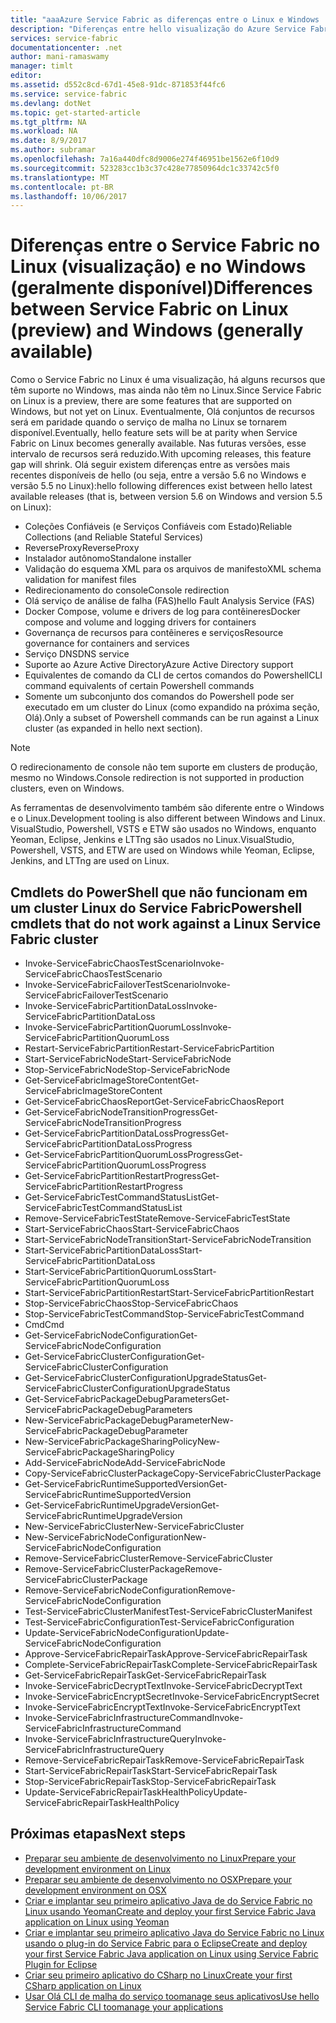 ```yaml
---
title: "aaaAzure Service Fabric as diferenças entre o Linux e Windows | Microsoft Docs"
description: "Diferenças entre hello visualização do Azure Service Fabric no Linux e do Azure Service Fabric no Windows."
services: service-fabric
documentationcenter: .net
author: mani-ramaswamy
manager: timlt
editor: 
ms.assetid: d552c8cd-67d1-45e8-91dc-871853f44fc6
ms.service: service-fabric
ms.devlang: dotNet
ms.topic: get-started-article
ms.tgt_pltfrm: NA
ms.workload: NA
ms.date: 8/9/2017
ms.author: subramar
ms.openlocfilehash: 7a16a440dfc8d9006e274f46951be1562e6f10d9
ms.sourcegitcommit: 523283cc1b3c37c428e77850964dc1c33742c5f0
ms.translationtype: MT
ms.contentlocale: pt-BR
ms.lasthandoff: 10/06/2017
---
```

# <a name="differences-between-service-fabric-on-linux-preview-and-windows-generally-available"></a><span data-ttu-id="19e86-103">Diferenças entre o Service Fabric no Linux (visualização) e no Windows (geralmente disponível)</span><span class="sxs-lookup"><span data-stu-id="19e86-103">Differences between Service Fabric on Linux (preview) and Windows (generally available)</span></span>

<span data-ttu-id="19e86-104">Como o Service Fabric no Linux é uma visualização, há alguns recursos que têm suporte no Windows, mas ainda não têm no Linux.</span><span class="sxs-lookup"><span data-stu-id="19e86-104">Since Service Fabric on Linux is a preview, there are some features that are supported on Windows, but not yet on Linux.</span></span> <span data-ttu-id="19e86-105">Eventualmente, Olá conjuntos de recursos será em paridade quando o serviço de malha no Linux se tornarem disponível.</span><span class="sxs-lookup"><span data-stu-id="19e86-105">Eventually, hello feature sets will be at parity when Service Fabric on Linux becomes generally available.</span></span> <span data-ttu-id="19e86-106">Nas futuras versões, esse intervalo de recursos será reduzido.</span><span class="sxs-lookup"><span data-stu-id="19e86-106">With upcoming releases, this feature gap will shrink.</span></span> <span data-ttu-id="19e86-107">Olá seguir existem diferenças entre as versões mais recentes disponíveis de hello (ou seja, entre a versão 5.6 no Windows e versão 5.5 no Linux):</span><span class="sxs-lookup"><span data-stu-id="19e86-107">hello following differences exist between hello latest available releases (that is, between version 5.6 on Windows and version 5.5 on Linux):</span></span> 

* <span data-ttu-id="19e86-108">Coleções Confiáveis (e Serviços Confiáveis com Estado)</span><span class="sxs-lookup"><span data-stu-id="19e86-108">Reliable Collections (and Reliable Stateful Services)</span></span> 
* <span data-ttu-id="19e86-109">ReverseProxy</span><span class="sxs-lookup"><span data-stu-id="19e86-109">ReverseProxy</span></span> 
* <span data-ttu-id="19e86-110">Instalador autônomo</span><span class="sxs-lookup"><span data-stu-id="19e86-110">Standalone installer</span></span> 
* <span data-ttu-id="19e86-111">Validação do esquema XML para os arquivos de manifesto</span><span class="sxs-lookup"><span data-stu-id="19e86-111">XML schema validation for manifest files</span></span> 
* <span data-ttu-id="19e86-112">Redirecionamento do console</span><span class="sxs-lookup"><span data-stu-id="19e86-112">Console redirection</span></span> 
* <span data-ttu-id="19e86-113">Olá serviço de análise de falha (FAS)</span><span class="sxs-lookup"><span data-stu-id="19e86-113">hello Fault Analysis Service (FAS)</span></span>
* <span data-ttu-id="19e86-114">Docker Compose, volume e drivers de log para contêineres</span><span class="sxs-lookup"><span data-stu-id="19e86-114">Docker compose and volume and logging drivers for containers</span></span> 
* <span data-ttu-id="19e86-115">Governança de recursos para contêineres e serviços</span><span class="sxs-lookup"><span data-stu-id="19e86-115">Resource governance for containers and services</span></span> 
* <span data-ttu-id="19e86-116">Serviço DNS</span><span class="sxs-lookup"><span data-stu-id="19e86-116">DNS service</span></span>
* <span data-ttu-id="19e86-117">Suporte ao Azure Active Directory</span><span class="sxs-lookup"><span data-stu-id="19e86-117">Azure Active Directory support</span></span>
* <span data-ttu-id="19e86-118">Equivalentes de comando da CLI de certos comandos do Powershell</span><span class="sxs-lookup"><span data-stu-id="19e86-118">CLI command equivalents of certain Powershell commands</span></span> 
* <span data-ttu-id="19e86-119">Somente um subconjunto dos comandos do Powershell pode ser executado em um cluster do Linux (como expandido na próxima seção, Olá).</span><span class="sxs-lookup"><span data-stu-id="19e86-119">Only a subset of Powershell commands can be run against a Linux cluster (as expanded in hello next section).</span></span>

>[!NOTE]
><span data-ttu-id="19e86-120">O redirecionamento de console não tem suporte em clusters de produção, mesmo no Windows.</span><span class="sxs-lookup"><span data-stu-id="19e86-120">Console redirection is not supported in production clusters, even on Windows.</span></span>

<span data-ttu-id="19e86-121">As ferramentas de desenvolvimento também são diferente entre o Windows e o Linux.</span><span class="sxs-lookup"><span data-stu-id="19e86-121">Development tooling is also different between Windows and Linux.</span></span> <span data-ttu-id="19e86-122">VisualStudio, Powershell, VSTS e ETW são usados no Windows, enquanto Yeoman, Eclipse, Jenkins e LTTng são usados no Linux.</span><span class="sxs-lookup"><span data-stu-id="19e86-122">VisualStudio, Powershell, VSTS, and ETW are used on Windows while Yeoman, Eclipse, Jenkins, and LTTng are used on Linux.</span></span>

## <a name="powershell-cmdlets-that-do-not-work-against-a-linux-service-fabric-cluster"></a><span data-ttu-id="19e86-123">Cmdlets do PowerShell que não funcionam em um cluster Linux do Service Fabric</span><span class="sxs-lookup"><span data-stu-id="19e86-123">Powershell cmdlets that do not work against a Linux Service Fabric cluster</span></span>

* <span data-ttu-id="19e86-124">Invoke-ServiceFabricChaosTestScenario</span><span class="sxs-lookup"><span data-stu-id="19e86-124">Invoke-ServiceFabricChaosTestScenario</span></span>
* <span data-ttu-id="19e86-125">Invoke-ServiceFabricFailoverTestScenario</span><span class="sxs-lookup"><span data-stu-id="19e86-125">Invoke-ServiceFabricFailoverTestScenario</span></span>
* <span data-ttu-id="19e86-126">Invoke-ServiceFabricPartitionDataLoss</span><span class="sxs-lookup"><span data-stu-id="19e86-126">Invoke-ServiceFabricPartitionDataLoss</span></span>
* <span data-ttu-id="19e86-127">Invoke-ServiceFabricPartitionQuorumLoss</span><span class="sxs-lookup"><span data-stu-id="19e86-127">Invoke-ServiceFabricPartitionQuorumLoss</span></span>
* <span data-ttu-id="19e86-128">Restart-ServiceFabricPartition</span><span class="sxs-lookup"><span data-stu-id="19e86-128">Restart-ServiceFabricPartition</span></span>
* <span data-ttu-id="19e86-129">Start-ServiceFabricNode</span><span class="sxs-lookup"><span data-stu-id="19e86-129">Start-ServiceFabricNode</span></span>
* <span data-ttu-id="19e86-130">Stop-ServiceFabricNode</span><span class="sxs-lookup"><span data-stu-id="19e86-130">Stop-ServiceFabricNode</span></span>
* <span data-ttu-id="19e86-131">Get-ServiceFabricImageStoreContent</span><span class="sxs-lookup"><span data-stu-id="19e86-131">Get-ServiceFabricImageStoreContent</span></span>
* <span data-ttu-id="19e86-132">Get-ServiceFabricChaosReport</span><span class="sxs-lookup"><span data-stu-id="19e86-132">Get-ServiceFabricChaosReport</span></span>
* <span data-ttu-id="19e86-133">Get-ServiceFabricNodeTransitionProgress</span><span class="sxs-lookup"><span data-stu-id="19e86-133">Get-ServiceFabricNodeTransitionProgress</span></span>
* <span data-ttu-id="19e86-134">Get-ServiceFabricPartitionDataLossProgress</span><span class="sxs-lookup"><span data-stu-id="19e86-134">Get-ServiceFabricPartitionDataLossProgress</span></span>
* <span data-ttu-id="19e86-135">Get-ServiceFabricPartitionQuorumLossProgress</span><span class="sxs-lookup"><span data-stu-id="19e86-135">Get-ServiceFabricPartitionQuorumLossProgress</span></span>
* <span data-ttu-id="19e86-136">Get-ServiceFabricPartitionRestartProgress</span><span class="sxs-lookup"><span data-stu-id="19e86-136">Get-ServiceFabricPartitionRestartProgress</span></span>
* <span data-ttu-id="19e86-137">Get-ServiceFabricTestCommandStatusList</span><span class="sxs-lookup"><span data-stu-id="19e86-137">Get-ServiceFabricTestCommandStatusList</span></span>
* <span data-ttu-id="19e86-138">Remove-ServiceFabricTestState</span><span class="sxs-lookup"><span data-stu-id="19e86-138">Remove-ServiceFabricTestState</span></span>
* <span data-ttu-id="19e86-139">Start-ServiceFabricChaos</span><span class="sxs-lookup"><span data-stu-id="19e86-139">Start-ServiceFabricChaos</span></span>
* <span data-ttu-id="19e86-140">Start-ServiceFabricNodeTransition</span><span class="sxs-lookup"><span data-stu-id="19e86-140">Start-ServiceFabricNodeTransition</span></span>
* <span data-ttu-id="19e86-141">Start-ServiceFabricPartitionDataLoss</span><span class="sxs-lookup"><span data-stu-id="19e86-141">Start-ServiceFabricPartitionDataLoss</span></span>
* <span data-ttu-id="19e86-142">Start-ServiceFabricPartitionQuorumLoss</span><span class="sxs-lookup"><span data-stu-id="19e86-142">Start-ServiceFabricPartitionQuorumLoss</span></span>
* <span data-ttu-id="19e86-143">Start-ServiceFabricPartitionRestart</span><span class="sxs-lookup"><span data-stu-id="19e86-143">Start-ServiceFabricPartitionRestart</span></span>
* <span data-ttu-id="19e86-144">Stop-ServiceFabricChaos</span><span class="sxs-lookup"><span data-stu-id="19e86-144">Stop-ServiceFabricChaos</span></span>
* <span data-ttu-id="19e86-145">Stop-ServiceFabricTestCommand</span><span class="sxs-lookup"><span data-stu-id="19e86-145">Stop-ServiceFabricTestCommand</span></span>
* <span data-ttu-id="19e86-146">Cmd</span><span class="sxs-lookup"><span data-stu-id="19e86-146">Cmd</span></span>
* <span data-ttu-id="19e86-147">Get-ServiceFabricNodeConfiguration</span><span class="sxs-lookup"><span data-stu-id="19e86-147">Get-ServiceFabricNodeConfiguration</span></span>
* <span data-ttu-id="19e86-148">Get-ServiceFabricClusterConfiguration</span><span class="sxs-lookup"><span data-stu-id="19e86-148">Get-ServiceFabricClusterConfiguration</span></span>
* <span data-ttu-id="19e86-149">Get-ServiceFabricClusterConfigurationUpgradeStatus</span><span class="sxs-lookup"><span data-stu-id="19e86-149">Get-ServiceFabricClusterConfigurationUpgradeStatus</span></span>
* <span data-ttu-id="19e86-150">Get-ServiceFabricPackageDebugParameters</span><span class="sxs-lookup"><span data-stu-id="19e86-150">Get-ServiceFabricPackageDebugParameters</span></span>
* <span data-ttu-id="19e86-151">New-ServiceFabricPackageDebugParameter</span><span class="sxs-lookup"><span data-stu-id="19e86-151">New-ServiceFabricPackageDebugParameter</span></span>
* <span data-ttu-id="19e86-152">New-ServiceFabricPackageSharingPolicy</span><span class="sxs-lookup"><span data-stu-id="19e86-152">New-ServiceFabricPackageSharingPolicy</span></span>
* <span data-ttu-id="19e86-153">Add-ServiceFabricNode</span><span class="sxs-lookup"><span data-stu-id="19e86-153">Add-ServiceFabricNode</span></span>
* <span data-ttu-id="19e86-154">Copy-ServiceFabricClusterPackage</span><span class="sxs-lookup"><span data-stu-id="19e86-154">Copy-ServiceFabricClusterPackage</span></span>
* <span data-ttu-id="19e86-155">Get-ServiceFabricRuntimeSupportedVersion</span><span class="sxs-lookup"><span data-stu-id="19e86-155">Get-ServiceFabricRuntimeSupportedVersion</span></span>
* <span data-ttu-id="19e86-156">Get-ServiceFabricRuntimeUpgradeVersion</span><span class="sxs-lookup"><span data-stu-id="19e86-156">Get-ServiceFabricRuntimeUpgradeVersion</span></span>
* <span data-ttu-id="19e86-157">New-ServiceFabricCluster</span><span class="sxs-lookup"><span data-stu-id="19e86-157">New-ServiceFabricCluster</span></span>
* <span data-ttu-id="19e86-158">New-ServiceFabricNodeConfiguration</span><span class="sxs-lookup"><span data-stu-id="19e86-158">New-ServiceFabricNodeConfiguration</span></span>
* <span data-ttu-id="19e86-159">Remove-ServiceFabricCluster</span><span class="sxs-lookup"><span data-stu-id="19e86-159">Remove-ServiceFabricCluster</span></span>
* <span data-ttu-id="19e86-160">Remove-ServiceFabricClusterPackage</span><span class="sxs-lookup"><span data-stu-id="19e86-160">Remove-ServiceFabricClusterPackage</span></span>
* <span data-ttu-id="19e86-161">Remove-ServiceFabricNodeConfiguration</span><span class="sxs-lookup"><span data-stu-id="19e86-161">Remove-ServiceFabricNodeConfiguration</span></span>
* <span data-ttu-id="19e86-162">Test-ServiceFabricClusterManifest</span><span class="sxs-lookup"><span data-stu-id="19e86-162">Test-ServiceFabricClusterManifest</span></span>
* <span data-ttu-id="19e86-163">Test-ServiceFabricConfiguration</span><span class="sxs-lookup"><span data-stu-id="19e86-163">Test-ServiceFabricConfiguration</span></span>
* <span data-ttu-id="19e86-164">Update-ServiceFabricNodeConfiguration</span><span class="sxs-lookup"><span data-stu-id="19e86-164">Update-ServiceFabricNodeConfiguration</span></span>
* <span data-ttu-id="19e86-165">Approve-ServiceFabricRepairTask</span><span class="sxs-lookup"><span data-stu-id="19e86-165">Approve-ServiceFabricRepairTask</span></span>
* <span data-ttu-id="19e86-166">Complete-ServiceFabricRepairTask</span><span class="sxs-lookup"><span data-stu-id="19e86-166">Complete-ServiceFabricRepairTask</span></span>
* <span data-ttu-id="19e86-167">Get-ServiceFabricRepairTask</span><span class="sxs-lookup"><span data-stu-id="19e86-167">Get-ServiceFabricRepairTask</span></span>
* <span data-ttu-id="19e86-168">Invoke-ServiceFabricDecryptText</span><span class="sxs-lookup"><span data-stu-id="19e86-168">Invoke-ServiceFabricDecryptText</span></span>
* <span data-ttu-id="19e86-169">Invoke-ServiceFabricEncryptSecret</span><span class="sxs-lookup"><span data-stu-id="19e86-169">Invoke-ServiceFabricEncryptSecret</span></span>
* <span data-ttu-id="19e86-170">Invoke-ServiceFabricEncryptText</span><span class="sxs-lookup"><span data-stu-id="19e86-170">Invoke-ServiceFabricEncryptText</span></span>
* <span data-ttu-id="19e86-171">Invoke-ServiceFabricInfrastructureCommand</span><span class="sxs-lookup"><span data-stu-id="19e86-171">Invoke-ServiceFabricInfrastructureCommand</span></span>
* <span data-ttu-id="19e86-172">Invoke-ServiceFabricInfrastructureQuery</span><span class="sxs-lookup"><span data-stu-id="19e86-172">Invoke-ServiceFabricInfrastructureQuery</span></span>
* <span data-ttu-id="19e86-173">Remove-ServiceFabricRepairTask</span><span class="sxs-lookup"><span data-stu-id="19e86-173">Remove-ServiceFabricRepairTask</span></span>
* <span data-ttu-id="19e86-174">Start-ServiceFabricRepairTask</span><span class="sxs-lookup"><span data-stu-id="19e86-174">Start-ServiceFabricRepairTask</span></span>
* <span data-ttu-id="19e86-175">Stop-ServiceFabricRepairTask</span><span class="sxs-lookup"><span data-stu-id="19e86-175">Stop-ServiceFabricRepairTask</span></span>
* <span data-ttu-id="19e86-176">Update-ServiceFabricRepairTaskHealthPolicy</span><span class="sxs-lookup"><span data-stu-id="19e86-176">Update-ServiceFabricRepairTaskHealthPolicy</span></span>



## <a name="next-steps"></a><span data-ttu-id="19e86-177">Próximas etapas</span><span class="sxs-lookup"><span data-stu-id="19e86-177">Next steps</span></span>
* [<span data-ttu-id="19e86-178">Preparar seu ambiente de desenvolvimento no Linux</span><span class="sxs-lookup"><span data-stu-id="19e86-178">Prepare your development environment on Linux</span></span>](service-fabric-get-started-linux.md)
* [<span data-ttu-id="19e86-179">Preparar seu ambiente de desenvolvimento no OSX</span><span class="sxs-lookup"><span data-stu-id="19e86-179">Prepare your development environment on OSX</span></span>](service-fabric-get-started-mac.md)
* [<span data-ttu-id="19e86-180">Criar e implantar seu primeiro aplicativo Java de do Service Fabric no Linux usando Yeoman</span><span class="sxs-lookup"><span data-stu-id="19e86-180">Create and deploy your first Service Fabric Java application on Linux using Yeoman</span></span>](service-fabric-create-your-first-linux-application-with-java.md)
* [<span data-ttu-id="19e86-181">Criar e implantar seu primeiro aplicativo Java do Service Fabric no Linux usando o plug-in do Service Fabric para o Eclipse</span><span class="sxs-lookup"><span data-stu-id="19e86-181">Create and deploy your first Service Fabric Java application on Linux using Service Fabric Plugin for Eclipse</span></span>](service-fabric-get-started-eclipse.md)
* [<span data-ttu-id="19e86-182">Criar seu primeiro aplicativo do CSharp no Linux</span><span class="sxs-lookup"><span data-stu-id="19e86-182">Create your first CSharp application on Linux</span></span>](service-fabric-create-your-first-linux-application-with-csharp.md)
* [<span data-ttu-id="19e86-183">Usar Olá CLI de malha do serviço toomanage seus aplicativos</span><span class="sxs-lookup"><span data-stu-id="19e86-183">Use hello Service Fabric CLI toomanage your applications</span></span>](service-fabric-application-lifecycle-sfctl.md)
